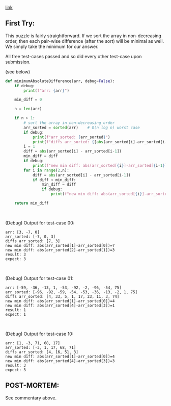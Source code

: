 [link](https://www.hackerrank.com/challenges/minimum-absolute-difference-in-an-array/problem?h_l=interview&playlist_slugs%5B%5D=interview-preparation-kit&playlist_slugs%5B%5D=greedy-algorithms)


## First Try:

This puzzle is fairly straightforward.  If we sort the array in non-decreasing order, then each pair-wise difference (after the sort) will be minimal as well.  We simply take the minimum for our answer.

All free test-cases passed and so did every other test-case upon submission.

(see below)

```python
def minimumAbsoluteDifference(arr, debug=False):
    if debug:
        print(f"arr: {arr}")

    min_diff = 0

    n = len(arr)

    if n > 1:
        # sort the array in non-decreasing order
        arr_sorted = sorted(arr)    # O(n log n) worst case
        if debug:
            print(f"arr_sorted: {arr_sorted}")
            print(f"diffs arr_sorted: {[abs(arr_sorted[i]-arr_sorted[i-1]) for i in range(1,n)]}")
        i = 1
        diff = abs(arr_sorted[i] - arr_sorted[i-1])
        min_diff = diff
        if debug:
            print(f"new min diff: abs(arr_sorted[{i}]-arr_sorted[{i-1}])={min_diff}")
        for i in range(2,n):
            diff = abs(arr_sorted[i] - arr_sorted[i-1])
            if diff < min_diff:
                min_diff = diff
                if debug:
                    print(f"new min diff: abs(arr_sorted[{i}]-arr_sorted[{i-1}])={min_diff}")

    return min_diff
```

<p><br>

(Debug) Output for test-case 00:

```
arr: [3, -7, 0]
arr_sorted: [-7, 0, 3]
diffs arr_sorted: [7, 3]
new min diff: abs(arr_sorted[1]-arr_sorted[0])=7
new min diff: abs(arr_sorted[2]-arr_sorted[1])=3
result: 3
expect: 3
```

<p><br>

(Debug) Output for test-case 01:

```
arr: [-59, -36, -13, 1, -53, -92, -2, -96, -54, 75]
arr_sorted: [-96, -92, -59, -54, -53, -36, -13, -2, 1, 75]
diffs arr_sorted: [4, 33, 5, 1, 17, 23, 11, 3, 74]
new min diff: abs(arr_sorted[1]-arr_sorted[0])=4
new min diff: abs(arr_sorted[4]-arr_sorted[3])=1
result: 1
expect: 1
```

<p><br>

(Debug) Output for test-case 10:

```
arr: [1, -3, 71, 68, 17]
arr_sorted: [-3, 1, 17, 68, 71]
diffs arr_sorted: [4, 16, 51, 3]
new min diff: abs(arr_sorted[1]-arr_sorted[0])=4
new min diff: abs(arr_sorted[4]-arr_sorted[3])=3
result: 3
expect: 3
```

## POST-MORTEM:

See commentary above.